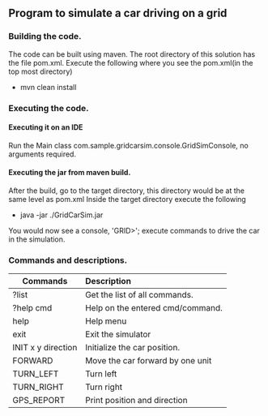 ## Program to simulate a car driving on a grid

### Building the code.
The code can be built using maven. The root directory of this solution has the file pom.xml.
Execute the following where you see the pom.xml(in the top most directory)
* mvn clean install

### Executing the code. 

#### Executing it on an IDE
Run the Main class com.sample.gridcarsim.console.GridSimConsole, no arguments required. 

#### Executing the jar from maven build.
After the build, go to the target directory, this directory would be at the same level as pom.xml
Inside the target directory execute the following
* java -jar ./GridCarSim.jar

You would now see a console, 'GRID>'; execute commands to drive the car in the simulation.

### Commands and descriptions.
|Commands 			  | Description|
|--------------   | :------------------------|
|?list 				    |Get the list of all commands.|
|?help cmd 			  |Help on the entered cmd/command.|
|help 				    |Help menu |
|exit 				    |Exit the simulator|
|INIT x y direction  |Initialize the car position.| 
|FORWARD 			    |Move the car forward by one unit| 
|TURN_LEFT 			  | Turn left| 
|TURN_RIGHT 		  |Turn right |
|GPS_REPORT 		  | Print position and direction| 

